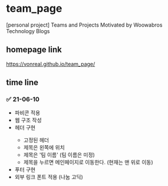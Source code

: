# team_page
[personal project] Teams and Projects Motivated by Woowabros Technology Blogs

## homepage link
https://vonreal.github.io/team_page/

## time line
### ✅ 21-06-10
<ul>
  <li> 파비콘 적용</li>
  <li> 웹 구조 작성</li>
  <li> 헤더 구현</li>
  <ul>
    <li> 고정된 헤더</li>
    <li> 제목은 왼쪽에 위치</li>
    <li> 제목은 '팀 이름' (팀 이름은 미정)</li>
    <li> 제목을 누르면 메인페이지로 이동한다. (현재는 맨 위로 이동)</li>
  </ul>
  <li> 푸터 구현</li>
  <li> 외부 링크 폰트 적용 (나눔 고딕)</li>
</ul>
